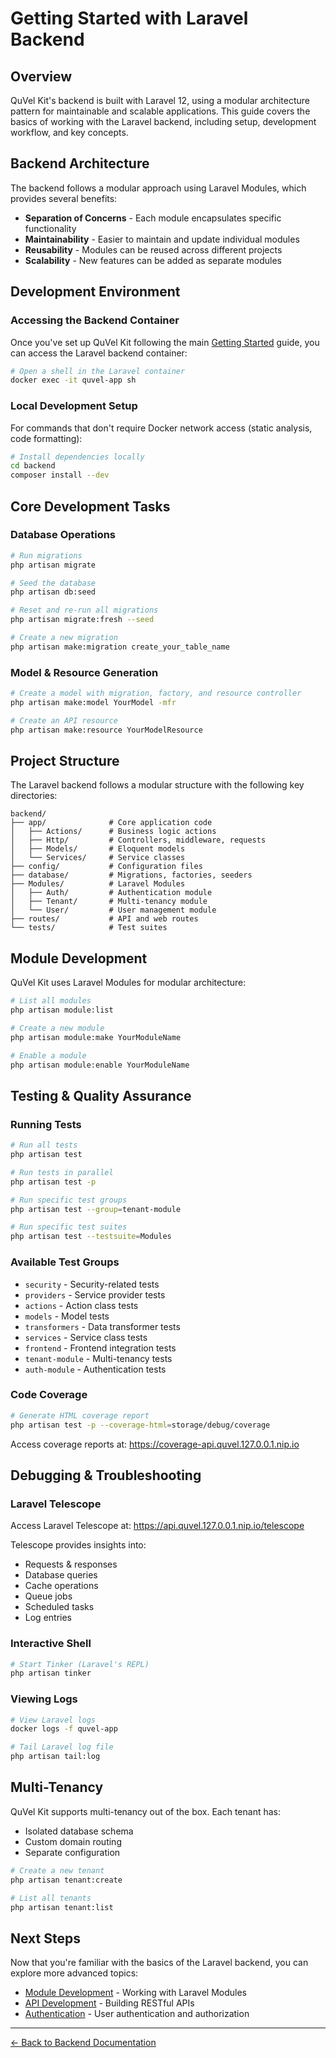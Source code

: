 # Getting Started with Laravel Backend

## Overview

QuVel Kit's backend is built with Laravel 12, using a modular architecture pattern for maintainable and scalable applications. This guide covers the basics of working with the Laravel backend, including setup, development workflow, and key concepts.

## Backend Architecture

The backend follows a modular approach using Laravel Modules, which provides several benefits:

- **Separation of Concerns** - Each module encapsulates specific functionality
- **Maintainability** - Easier to maintain and update individual modules
- **Reusability** - Modules can be reused across different projects
- **Scalability** - New features can be added as separate modules

## Development Environment

### Accessing the Backend Container

Once you've set up QuVel Kit following the main [Getting Started](../getting-started.md) guide, you can access the Laravel backend container:

```bash
# Open a shell in the Laravel container
docker exec -it quvel-app sh
```

### Local Development Setup

For commands that don't require Docker network access (static analysis, code formatting):

```bash
# Install dependencies locally
cd backend
composer install --dev
```

## Core Development Tasks

### Database Operations

```bash
# Run migrations
php artisan migrate

# Seed the database
php artisan db:seed

# Reset and re-run all migrations
php artisan migrate:fresh --seed

# Create a new migration
php artisan make:migration create_your_table_name
```

### Model & Resource Generation

```bash
# Create a model with migration, factory, and resource controller
php artisan make:model YourModel -mfr

# Create an API resource
php artisan make:resource YourModelResource
```

## Project Structure

The Laravel backend follows a modular structure with the following key directories:

```text
backend/
├── app/              # Core application code
│   ├── Actions/      # Business logic actions
│   ├── Http/         # Controllers, middleware, requests
│   ├── Models/       # Eloquent models
│   └── Services/     # Service classes
├── config/           # Configuration files
├── database/         # Migrations, factories, seeders
├── Modules/          # Laravel Modules
│   ├── Auth/         # Authentication module
│   ├── Tenant/       # Multi-tenancy module
│   └── User/         # User management module
├── routes/           # API and web routes
└── tests/            # Test suites
```

## Module Development

QuVel Kit uses Laravel Modules for modular architecture:

```bash
# List all modules
php artisan module:list

# Create a new module
php artisan module:make YourModuleName

# Enable a module
php artisan module:enable YourModuleName
```

## Testing & Quality Assurance

### Running Tests

```bash
# Run all tests
php artisan test

# Run tests in parallel
php artisan test -p

# Run specific test groups
php artisan test --group=tenant-module

# Run specific test suites
php artisan test --testsuite=Modules
```

### Available Test Groups

- `security` - Security-related tests
- `providers` - Service provider tests
- `actions` - Action class tests
- `models` - Model tests
- `transformers` - Data transformer tests
- `services` - Service class tests
- `frontend` - Frontend integration tests
- `tenant-module` - Multi-tenancy tests
- `auth-module` - Authentication tests

### Code Coverage

```bash
# Generate HTML coverage report
php artisan test -p --coverage-html=storage/debug/coverage
```

Access coverage reports at: <https://coverage-api.quvel.127.0.0.1.nip.io>

## Debugging & Troubleshooting

### Laravel Telescope

Access Laravel Telescope at: <https://api.quvel.127.0.0.1.nip.io/telescope>

Telescope provides insights into:

- Requests & responses
- Database queries
- Cache operations
- Queue jobs
- Scheduled tasks
- Log entries

### Interactive Shell

```bash
# Start Tinker (Laravel's REPL)
php artisan tinker
```

### Viewing Logs

```bash
# View Laravel logs
docker logs -f quvel-app

# Tail Laravel log file
php artisan tail:log
```

## Multi-Tenancy

QuVel Kit supports multi-tenancy out of the box. Each tenant has:

- Isolated database schema
- Custom domain routing
- Separate configuration

```bash
# Create a new tenant
php artisan tenant:create

# List all tenants
php artisan tenant:list
```

## Next Steps

Now that you're familiar with the basics of the Laravel backend, you can explore more advanced topics:

- [Module Development](./module-development.md) - Working with Laravel Modules
- [API Development](./api-development.md) - Building RESTful APIs
- [Authentication](./authentication.md) - User authentication and authorization

---

[← Back to Backend Documentation](./README.md)
